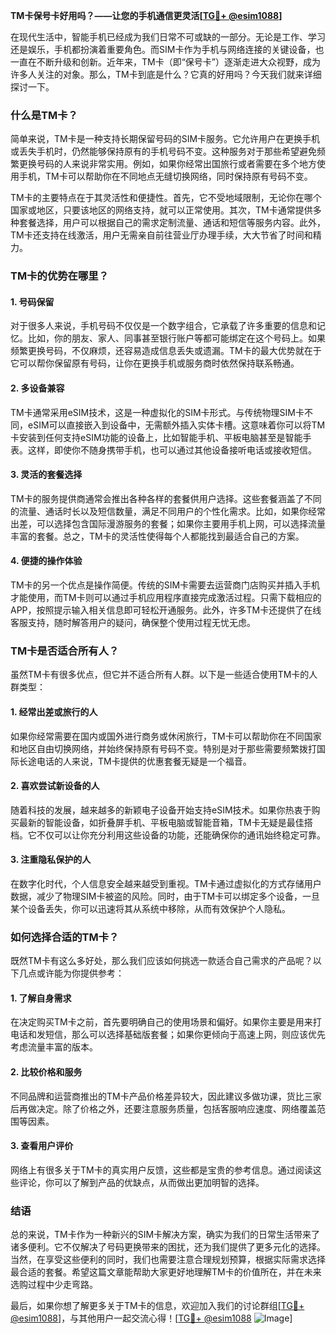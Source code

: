 **TM卡保号卡好用吗？——让您的手机通信更灵活[[TG💪+ @esim1088](https://t.me/s/esim1088)]**

在现代生活中，智能手机已经成为我们日常不可或缺的一部分。无论是工作、学习还是娱乐，手机都扮演着重要角色。而SIM卡作为手机与网络连接的关键设备，也一直在不断升级和创新。近年来，TM卡（即“保号卡”）逐渐走进大众视野，成为许多人关注的对象。那么，TM卡到底是什么？它真的好用吗？今天我们就来详细探讨一下。

### 什么是TM卡？

简单来说，TM卡是一种支持长期保留号码的SIM卡服务。它允许用户在更换手机或丢失手机时，仍然能够保持原有的手机号码不变。这种服务对于那些希望避免频繁更换号码的人来说非常实用。例如，如果你经常出国旅行或者需要在多个地方使用手机，TM卡可以帮助你在不同地点无缝切换网络，同时保持原有号码不变。

TM卡的主要特点在于其灵活性和便捷性。首先，它不受地域限制，无论你在哪个国家或地区，只要该地区的网络支持，就可以正常使用。其次，TM卡通常提供多种套餐选择，用户可以根据自己的需求定制流量、通话和短信等服务内容。此外，TM卡还支持在线激活，用户无需亲自前往营业厅办理手续，大大节省了时间和精力。

### TM卡的优势在哪里？

#### 1. **号码保留**
   对于很多人来说，手机号码不仅仅是一个数字组合，它承载了许多重要的信息和记忆。比如，你的朋友、家人、同事甚至银行账户等都可能绑定在这个号码上。如果频繁更换号码，不仅麻烦，还容易造成信息丢失或遗漏。TM卡的最大优势就在于它可以帮你保留原有号码，让你在更换手机或服务商时依然保持联系畅通。

#### 2. **多设备兼容**
   TM卡通常采用eSIM技术，这是一种虚拟化的SIM卡形式。与传统物理SIM卡不同，eSIM可以直接嵌入到设备中，无需额外插入实体卡槽。这意味着你可以将TM卡安装到任何支持eSIM功能的设备上，比如智能手机、平板电脑甚至是智能手表。这样，即使你不随身携带手机，也可以通过其他设备接听电话或接收短信。

#### 3. **灵活的套餐选择**
   TM卡的服务提供商通常会推出各种各样的套餐供用户选择。这些套餐涵盖了不同的流量、通话时长以及短信数量，满足不同用户的个性化需求。比如，如果你经常出差，可以选择包含国际漫游服务的套餐；如果你主要用手机上网，可以选择流量丰富的套餐。总之，TM卡的灵活性使得每个人都能找到最适合自己的方案。

#### 4. **便捷的操作体验**
   TM卡的另一个优点是操作简便。传统的SIM卡需要去运营商门店购买并插入手机才能使用，而TM卡则可以通过手机应用程序直接完成激活过程。只需下载相应的APP，按照提示输入相关信息即可轻松开通服务。此外，许多TM卡还提供了在线客服支持，随时解答用户的疑问，确保整个使用过程无忧无虑。

### TM卡是否适合所有人？

虽然TM卡有很多优点，但它并不适合所有人群。以下是一些适合使用TM卡的人群类型：

#### 1. **经常出差或旅行的人**
   如果你经常需要在国内或国外进行商务或休闲旅行，TM卡可以帮助你在不同国家和地区自由切换网络，并始终保持原有号码不变。特别是对于那些需要频繁拨打国际长途电话的人来说，TM卡提供的优惠套餐无疑是一个福音。

#### 2. **喜欢尝试新设备的人**
   随着科技的发展，越来越多的新颖电子设备开始支持eSIM技术。如果你热衷于购买最新的智能设备，如折叠屏手机、平板电脑或智能音箱，TM卡无疑是最佳搭档。它不仅可以让你充分利用这些设备的功能，还能确保你的通讯始终稳定可靠。

#### 3. **注重隐私保护的人**
   在数字化时代，个人信息安全越来越受到重视。TM卡通过虚拟化的方式存储用户数据，减少了物理SIM卡被盗的风险。同时，由于TM卡可以绑定多个设备，一旦某个设备丢失，你可以迅速将其从系统中移除，从而有效保护个人隐私。

### 如何选择合适的TM卡？

既然TM卡有这么多好处，那么我们应该如何挑选一款适合自己需求的产品呢？以下几点或许能为你提供参考：

#### 1. **了解自身需求**
   在决定购买TM卡之前，首先要明确自己的使用场景和偏好。如果你主要是用来打电话和发短信，那么可以选择基础版套餐；如果你更倾向于高速上网，则应该优先考虑流量丰富的版本。

#### 2. **比较价格和服务**
   不同品牌和运营商推出的TM卡产品价格差异较大，因此建议多做功课，货比三家后再做决定。除了价格之外，还要注意服务质量，包括客服响应速度、网络覆盖范围等因素。

#### 3. **查看用户评价**
   网络上有很多关于TM卡的真实用户反馈，这些都是宝贵的参考信息。通过阅读这些评论，你可以了解到产品的优缺点，从而做出更加明智的选择。

### 结语

总的来说，TM卡作为一种新兴的SIM卡解决方案，确实为我们的日常生活带来了诸多便利。它不仅解决了号码更换带来的困扰，还为我们提供了更多元化的选择。当然，在享受这些便利的同时，我们也需要注意合理规划预算，根据实际需求选择最合适的套餐。希望这篇文章能帮助大家更好地理解TM卡的价值所在，并在未来选购过程中少走弯路。

最后，如果你想了解更多关于TM卡的信息，欢迎加入我们的讨论群组[[TG💪+ @esim1088](https://t.me/s/esim1088)]，与其他用户一起交流心得！[[TG💪+ @esim1088](https://t.me/s/esim1088) ![Image](https://i.postimg.cc/4NQfJmqS/Snipaste-2025-05-13-00-14-12.png)]